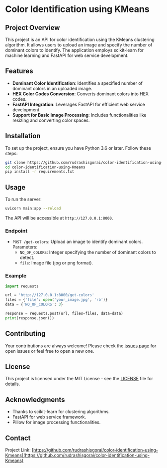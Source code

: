 
# Color Identification using KMeans

## Project Overview

This project is an API for color identification using the KMeans clustering algorithm. It allows users to upload an image and specify the number of dominant colors to identify. The application employs scikit-learn for machine learning and FastAPI for web service development.

## Features

- **Dominant Color Identification**: Identifies a specified number of dominant colors in an uploaded image.
- **HEX Color Codes Conversion**: Converts dominant colors into HEX codes.
- **FastAPI Integration**: Leverages FastAPI for efficient web service development.
- **Support for Basic Image Processing**: Includes functionalities like resizing and converting color spaces.

## Installation

To set up the project, ensure you have Python 3.6 or later. Follow these steps:

```bash
git clone https://github.com/rudrashisgorai/color-identification-using-Kmeans.git
cd color-identification-using-Kmeans
pip install -r requirements.txt
```

## Usage

To run the server:

```bash
uvicorn main:app --reload
```

The API will be accessible at `http://127.0.0.1:8000`.

### Endpoint

- `POST /get-colors`: Upload an image to identify dominant colors. Parameters:
  - `NO_OF_COLORS`: Integer specifying the number of dominant colors to detect.
  - `file`: Image file (jpg or png format).

### Example

```python
import requests

url = 'http://127.0.0.1:8000/get-colors'
files = {'file': open('your_image.jpg', 'rb')}
data = {'NO_OF_COLORS': 3}

response = requests.post(url, files=files, data=data)
print(response.json())
```

## Contributing

Your contributions are always welcome! Please check the [issues page](https://github.com/rudrashisgorai/color-identification-using-Kmeans/issues) for open issues or feel free to open a new one.

## License

This project is licensed under the MIT License - see the [LICENSE](https://github.com/rudrashisgorai/color-identification-using-Kmeans/blob/master/LICENSE) file for details.

## Acknowledgments

- Thanks to scikit-learn for clustering algorithms.
- FastAPI for web service framework.
- Pillow for image processing functionalities.

## Contact

Project Link: [https://github.com/rudrashisgorai/color-identification-using-Kmeans](https://github.com/rudrashisgorai/color-identification-using-Kmeans)
